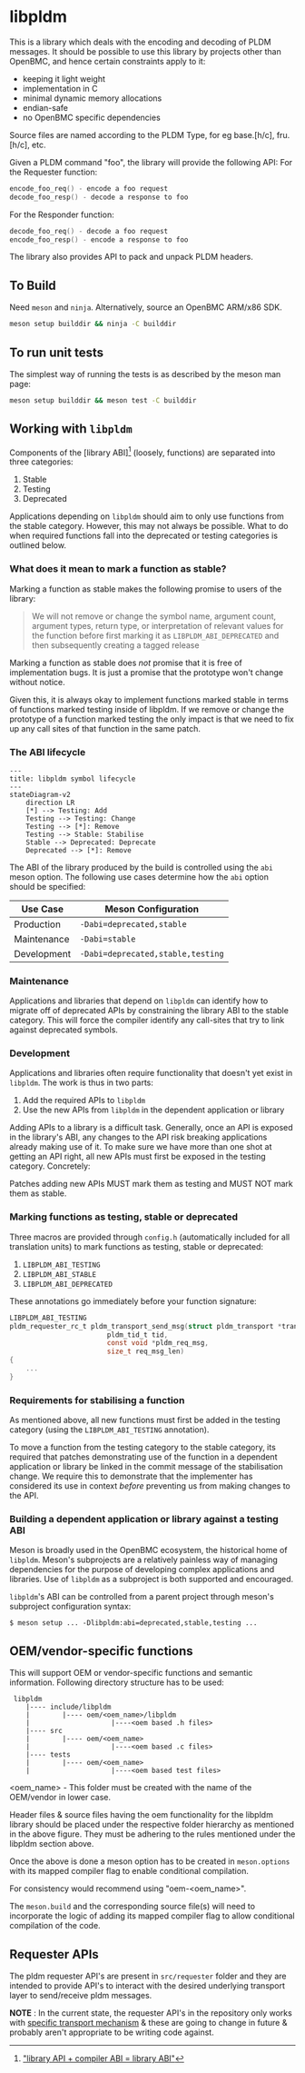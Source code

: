 # libpldm

This is a library which deals with the encoding and decoding of PLDM messages.
It should be possible to use this library by projects other than OpenBMC, and
hence certain constraints apply to it:

- keeping it light weight
- implementation in C
- minimal dynamic memory allocations
- endian-safe
- no OpenBMC specific dependencies

Source files are named according to the PLDM Type, for eg base.[h/c], fru.[h/c],
etc.

Given a PLDM command "foo", the library will provide the following API: For the
Requester function:

```c
encode_foo_req() - encode a foo request
decode_foo_resp() - decode a response to foo
```

For the Responder function:

```c
decode_foo_req() - decode a foo request
encode_foo_resp() - encode a response to foo
```

The library also provides API to pack and unpack PLDM headers.

## To Build

Need `meson` and `ninja`. Alternatively, source an OpenBMC ARM/x86 SDK.

```sh
meson setup builddir && ninja -C builddir
```

## To run unit tests

The simplest way of running the tests is as described by the meson man page:

```sh
meson setup builddir && meson test -C builddir
```

## Working with `libpldm`

Components of the [library ABI][^1] (loosely, functions) are separated into
three categories:

[^1]: ["library API + compiler ABI = library ABI"][libstdc++-library-abi]

[libstdc++-library-abi]:
  https://gcc.gnu.org/onlinedocs/libstdc++/manual/abi.html

1. Stable
2. Testing
3. Deprecated

Applications depending on `libpldm` should aim to only use functions from the
stable category. However, this may not always be possible. What to do when
required functions fall into the deprecated or testing categories is outlined
below.

### What does it mean to mark a function as stable?

Marking a function as stable makes the following promise to users of the
library:

> We will not remove or change the symbol name, argument count, argument types,
> return type, or interpretation of relevant values for the function before
> first marking it as `LIBPLDM_ABI_DEPRECATED` and then subsequently creating a
> tagged release

Marking a function as stable does _not_ promise that it is free of
implementation bugs. It is just a promise that the prototype won't change
without notice.

Given this, it is always okay to implement functions marked stable in terms of
functions marked testing inside of libpldm. If we remove or change the prototype
of a function marked testing the only impact is that we need to fix up any call
sites of that function in the same patch.

### The ABI lifecycle

```mermaid
---
title: libpldm symbol lifecycle
---
stateDiagram-v2
    direction LR
    [*] --> Testing: Add
    Testing --> Testing: Change
    Testing --> [*]: Remove
    Testing --> Stable: Stabilise
    Stable --> Deprecated: Deprecate
    Deprecated --> [*]: Remove
```

The ABI of the library produced by the build is controlled using the `abi` meson
option. The following use cases determine how the `abi` option should be
specified:

| Use Case    | Meson Configuration               |
| ----------- | --------------------------------- |
| Production  | `-Dabi=deprecated,stable`         |
| Maintenance | `-Dabi=stable`                    |
| Development | `-Dabi=deprecated,stable,testing` |

### Maintenance

Applications and libraries that depend on `libpldm` can identify how to migrate
off of deprecated APIs by constraining the library ABI to the stable category.
This will force the compiler identify any call-sites that try to link against
deprecated symbols.

### Development

Applications and libraries often require functionality that doesn't yet exist in
`libpldm`. The work is thus in two parts:

1. Add the required APIs to `libpldm`
2. Use the new APIs from `libpldm` in the dependent application or library

Adding APIs to a library is a difficult task. Generally, once an API is exposed
in the library's ABI, any changes to the API risk breaking applications already
making use of it. To make sure we have more than one shot at getting an API
right, all new APIs must first be exposed in the testing category. Concretely:

Patches adding new APIs MUST mark them as testing and MUST NOT mark them as
stable.

### Marking functions as testing, stable or deprecated

Three macros are provided through `config.h` (automatically included for all
translation units) to mark functions as testing, stable or deprecated:

1. `LIBPLDM_ABI_TESTING`
2. `LIBPLDM_ABI_STABLE`
3. `LIBPLDM_ABI_DEPRECATED`

These annotations go immediately before your function signature:

```c
LIBPLDM_ABI_TESTING
pldm_requester_rc_t pldm_transport_send_msg(struct pldm_transport *transport,
					    pldm_tid_t tid,
					    const void *pldm_req_msg,
					    size_t req_msg_len)
{
    ...
}
```

### Requirements for stabilising a function

As mentioned above, all new functions must first be added in the testing
category (using the `LIBPLDM_ABI_TESTING` annotation).

To move a function from the testing category to the stable category, its
required that patches demonstrating use of the function in a dependent
application or library be linked in the commit message of the stabilisation
change. We require this to demonstrate that the implementer has considered its
use in context _before_ preventing us from making changes to the API.

### Building a dependent application or library against a testing ABI

Meson is broadly used in the OpenBMC ecosystem, the historical home of
`libpldm`. Meson's subprojects are a relatively painless way of managing
dependencies for the purpose of developing complex applications and libraries.
Use of `libpldm` as a subproject is both supported and encouraged.

`libpldm`'s ABI can be controlled from a parent project through meson's
subproject configuration syntax:

```shell
$ meson setup ... -Dlibpldm:abi=deprecated,stable,testing ...
```

## OEM/vendor-specific functions

This will support OEM or vendor-specific functions and semantic information.
Following directory structure has to be used:

```text
 libpldm
    |---- include/libpldm
    |        |---- oem/<oem_name>/libpldm
    |                    |----<oem based .h files>
    |---- src
    |        |---- oem/<oem_name>
    |                    |----<oem based .c files>
    |---- tests
    |        |---- oem/<oem_name>
    |                    |----<oem based test files>

```

<oem_name> - This folder must be created with the name of the OEM/vendor in
lower case.

Header files & source files having the oem functionality for the libpldm library
should be placed under the respective folder hierarchy as mentioned in the above
figure. They must be adhering to the rules mentioned under the libpldm section
above.

Once the above is done a meson option has to be created in `meson.options` with
its mapped compiler flag to enable conditional compilation.

For consistency would recommend using "oem-<oem_name>".

The `meson.build` and the corresponding source file(s) will need to incorporate
the logic of adding its mapped compiler flag to allow conditional compilation of
the code.

## Requester APIs

The pldm requester API's are present in `src/requester` folder and they are
intended to provide API's to interact with the desired underlying transport
layer to send/receive pldm messages.

**NOTE** : In the current state, the requester API's in the repository only
works with [specific transport mechanism](https://github.com/openbmc/libmctp) &
these are going to change in future & probably aren't appropriate to be writing
code against.

